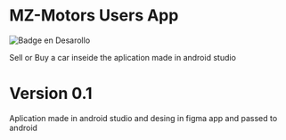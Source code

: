 # MZ-Motors Users App

![Badge en Desarollo](https://img.shields.io/badge/STATUS-EN%20DESAROLLO-green)


Sell or Buy a car inseide the aplication made in android studio

# Version 0.1

Aplication made in android studio and desing in figma app and passed to android


